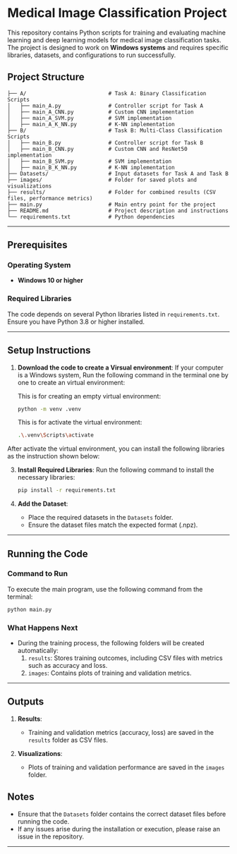 # Medical Image Classification Project

This repository contains Python scripts for training and evaluating machine learning and deep learning models for medical image classification tasks. The project is designed to work on **Windows systems** and requires specific libraries, datasets, and configurations to run successfully.

## Project Structure

```
├── A/                          # Task A: Binary Classification Scripts
│   ├── main_A.py               # Controller script for Task A
│   ├── main_A_CNN.py           # Custom CNN implementation
│   ├── main_A_SVM.py           # SVM implementation
│   ├── main_A_K_NN.py          # K-NN implementation
├── B/                          # Task B: Multi-Class Classification Scripts
│   ├── main_B.py               # Controller script for Task B
│   ├── main_B_CNN.py           # Custom CNN and ResNet50 implementation
│   ├── main_B_SVM.py           # SVM implementation
│   ├── main_B_K_NN.py          # K-NN implementation
├── Datasets/                   # Input datasets for Task A and Task B
├── images/                     # Folder for saved plots and visualizations
├── results/                    # Folder for combined results (CSV files, performance metrics)
├── main.py                     # Main entry point for the project
├── README.md                   # Project description and instructions
└── requirements.txt            # Python dependencies
```



---

## Prerequisites

### Operating System
- **Windows 10 or higher**

### Required Libraries
The code depends on several Python libraries listed in `requirements.txt`. Ensure you have Python 3.8 or higher installed.

---

## Setup Instructions

1. **Download the code to create a Virsual environment**:
   If your computer is a Windows system, Run the following command in the terminal one by one to create an virtual environment:

    This is for creating an empty virtual environment:
      ```bash
      python -m venv .venv     
      ```
    This is for activate the virtual environment:
      ```bash
      .\.venv\Scripts\activate      
      ```
After activate the virtual environment, you can install the following libraries as the instruction shown below:

3. **Install Required Libraries**:
   Run the following command to install the necessary libraries:
   ```bash
   pip install -r requirements.txt
   ```

4. **Add the Dataset**:
   - Place the required datasets in the `Datasets` folder. 
   - Ensure the dataset files match the expected format (.npz).

---

## Running the Code

### Command to Run
To execute the main program, use the following command from the terminal:
```bash
python main.py
```

### What Happens Next
- During the training process, the following folders will be created automatically:
  1. `results`: Stores training outcomes, including CSV files with metrics such as accuracy and loss.
  2. `images`: Contains plots of training and validation metrics.

---

## Outputs

1. **Results**:
   - Training and validation metrics (accuracy, loss) are saved in the `results` folder as CSV files.

2. **Visualizations**:
   - Plots of training and validation performance are saved in the `images` folder.



## Notes
- Ensure that the `Datasets` folder contains the correct dataset files before running the code.
- If any issues arise during the installation or execution, please raise an issue in the repository.

---
